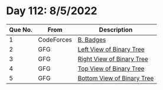 # Day 112: 8/5/2022

| Que No. | From | Description |
| --- | --- | --- |
| 1 | CodeForces | [B. Badges](https://codeforces.com/problemset/problem/1214/B) |
| 2 | GFG | [Left View of Binary Tree](https://practice.geeksforgeeks.org/problems/left-view-of-binary-tree/1) |
| 3 | GFG | [Right View of Binary Tree](https://practice.geeksforgeeks.org/problems/right-view-of-binary-tree/1) |
| 4 | GFG | [Top View of Binary Tree](https://practice.geeksforgeeks.org/problems/top-view-of-binary-tree/1/) |
| 5 | GFG | [Bottom View of Binary Tree](https://practice.geeksforgeeks.org/problems/bottom-view-of-binary-tree/1) |
